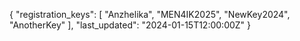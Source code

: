 {
  "registration_keys": [
    "Anzhelika",
    "MEN4IK2025", 
    "NewKey2024",
    "AnotherKey"
  ],
  "last_updated": "2024-01-15T12:00:00Z"
}
